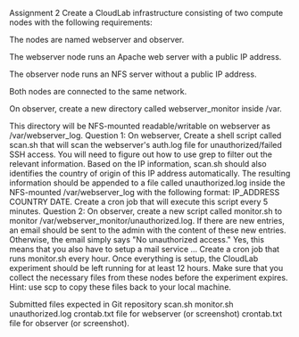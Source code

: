Assignment 2
Create a CloudLab infrastructure consisting of two compute nodes with the following requirements:

The nodes are named webserver and observer.

The webserver node runs an Apache web server with a public IP address.

The observer node runs an NFS server without a public IP address.

Both nodes are connected to the same network.

On observer, create a new directory called webserver_monitor inside /var.

This directory will be NFS-mounted readable/writable on webserver as /var/webserver_log.
Question 1:
On webserver, Create a shell script called scan.sh that will scan the webserver's auth.log file for unauthorized/failed SSH access. You will need to figure out how to use grep to filter out the relevant information.
Based on the IP information, scan.sh should also identifies the country of origin of this IP address automatically. The resulting information should be appended to a file called unauthorized.log inside the NFS-mounted /var/webserver_log with the following format: IP_ADDRESS COUNTRY DATE.
Create a cron job that will execute this script every 5 minutes.
Question 2:
On observer, create a new script called monitor.sh to monitor /var/webserver_monitor/unauthorized.log. If there are new entries, an email should be sent to the admin with the content of these new entries. Otherwise, the email simply says "No unauthorized access."
Yes, this means that you also have to setup a mail service ...
Create a cron job that runs monitor.sh every hour.
Once everything is setup, the CloudLab experiment should be left running for at least 12 hours. Make sure that you collect the necessary files from these nodes before the experiment expires. Hint: use scp to copy these files back to your local machine.

Submitted files expected in Git repository
scan.sh
monitor.sh
unauthorized.log
crontab.txt file for webserver (or screenshot)
crontab.txt file for observer (or screenshot).
